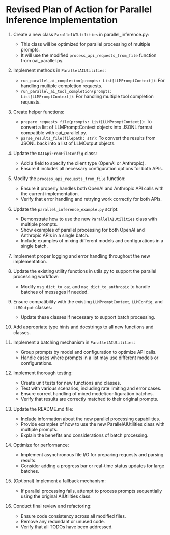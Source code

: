 # Revised Plan of Action for Parallel Inference Implementation

1. Create a new class `ParallelAIUtilities` in parallel_inference.py:
   - This class will be optimized for parallel processing of multiple prompts.
   - It will use the modified `process_api_requests_from_file` function from oai_parallel.py.

2. Implement methods in `ParallelAIUtilities`:
   - `run_parallel_ai_completion(prompts: List[LLMPromptContext])`: For handling multiple completion requests.
   - `run_parallel_ai_tool_completion(prompts: List[LLMPromptContext])`: For handling multiple tool completion requests.

3. Create helper functions:
   - `prepare_requests_file(prompts: List[LLMPromptContext])`: To convert a list of LLMPromptContext objects into JSONL format compatible with oai_parallel.py.
   - `parse_results_file(filepath: str)`: To convert the results from JSONL back into a list of LLMOutput objects.

4. Update the `OAIApiFromFileConfig` class:
   - Add a field to specify the client type (OpenAI or Anthropic).
   - Ensure it includes all necessary configuration options for both APIs.

5. Modify the `process_api_requests_from_file` function:
   - Ensure it properly handles both OpenAI and Anthropic API calls with the current implementation.
   - Verify that error handling and retrying work correctly for both APIs.

6. Update the `parallel_inference_example.py` script:
   - Demonstrate how to use the new `ParallelAIUtilities` class with multiple prompts.
   - Show examples of parallel processing for both OpenAI and Anthropic APIs in a single batch.
   - Include examples of mixing different models and configurations in a single batch.

7. Implement proper logging and error handling throughout the new implementation.

8. Update the existing utility functions in utils.py to support the parallel processing workflow:
   - Modify `msg_dict_to_oai` and `msg_dict_to_anthropic` to handle batches of messages if needed.

9. Ensure compatibility with the existing `LLMPromptContext`, `LLMConfig`, and `LLMOutput` classes:
   - Update these classes if necessary to support batch processing.

10. Add appropriate type hints and docstrings to all new functions and classes.

11. Implement a batching mechanism in `ParallelAIUtilities`:
    - Group prompts by model and configuration to optimize API calls.
    - Handle cases where prompts in a list may use different models or configurations.

12. Implement thorough testing:
    - Create unit tests for new functions and classes.
    - Test with various scenarios, including rate limiting and error cases.
    - Ensure correct handling of mixed model/configuration batches.
    - Verify that results are correctly matched to their original prompts.

13. Update the README.md file:
    - Include information about the new parallel processing capabilities.
    - Provide examples of how to use the new ParallelAIUtilities class with multiple prompts.
    - Explain the benefits and considerations of batch processing.

14. Optimize for performance:
    - Implement asynchronous file I/O for preparing requests and parsing results.
    - Consider adding a progress bar or real-time status updates for large batches.

15. (Optional) Implement a fallback mechanism:
    - If parallel processing fails, attempt to process prompts sequentially using the original AIUtilities class.

16. Conduct final review and refactoring:
    - Ensure code consistency across all modified files.
    - Remove any redundant or unused code.
    - Verify that all TODOs have been addressed.
